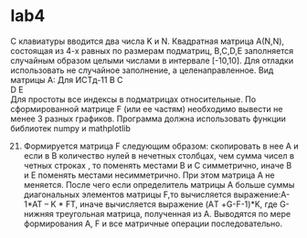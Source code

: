 # lab4
С клавиатуры вводится два числа K и N. Квадратная матрица А(N,N), состоящая из 4-х равных по размерам подматриц, B,C,D,E заполняется случайным образом целыми числами в интервале [-10,10]. Для отладки использовать не случайное заполнение, а целенаправленное. Вид матрицы А: 
Для ИСТд-11
В	С	
D	Е	
Для простоты все индексы в подматрицах относительные. 
По сформированной матрице F (или ее частям) необходимо вывести не менее 3 разных графиков.
Программа должна использовать функции библиотек numpy  и mathplotlib

21.	Формируется матрица F следующим образом: скопировать в нее А и  если в В количество нулей в нечетных столбцах, чем сумма чисел в четных строках , то поменять местами  В и С симметрично, иначе В и Е поменять местами несимметрично. При этом матрица А не меняется. После чего если определитель матрицы А больше суммы диагональных элементов матрицы F,то вычисляется выражение:A-1*AT – K * FТ, иначе вычисляется выражение (AТ +G-F-1)*K, где G-нижняя треугольная матрица, полученная из А. Выводятся по мере формирования А, F и все матричные операции последовательно.

